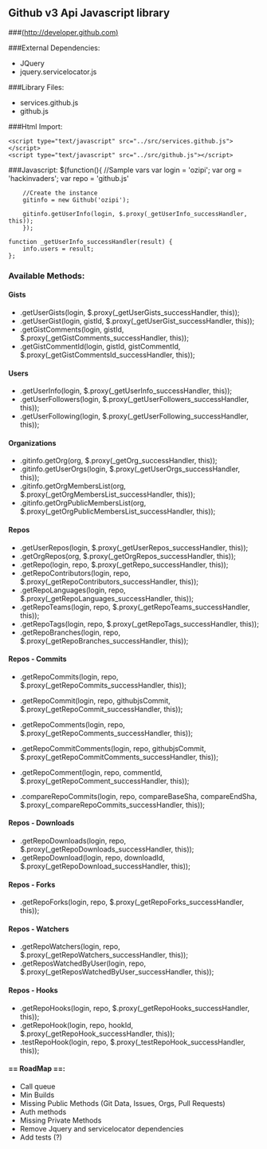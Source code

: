 ## Github v3 Api Javascript library 
###[(http://developer.github.com)](http://developer.github.com/v3/)

###External Dependencies:
* JQuery
* jquery.servicelocator.js

###Library Files:
* services.github.js
* github.js

###Html Import:
	<script type="text/javascript" src="https://ajax.googleapis.com/ajax/libs/jquery/1.7.1/jquery.min.js"></script>
	<script type="text/javascript" src="../plugins/jquery.servicelocator.js"></script>
	
	<script type="text/javascript" src="../src/services.github.js"></script>
	<script type="text/javascript" src="../src/github.js"></script>

###Javascript:
	$(function(){
		//Sample vars
		var login = 'ozipi';
		var org = 'hackinvaders';
		var repo = 'github.js'

		//Create the instance
		gitinfo = new Github('ozipi');

		gitinfo.getUserInfo(login, $.proxy(_getUserInfo_successHandler, this));		
		});

	function _getUserInfo_successHandler(result) {
		info.users = result;
	};

	
### Available Methods:
#### Gists
* .getUserGists(login, $.proxy(_getUserGists_successHandler, this));		
* .getUserGist(login, gistId, $.proxy(_getUserGist_successHandler, this));		
* .getGistComments(login, gistId, $.proxy(_getGistComments_successHandler, this));		
* .getGistCommentId(login, gistId, gistCommentId, $.proxy(_getGistCommentsId_successHandler, this));		

#### Users	
* .getUserInfo(login, $.proxy(_getUserInfo_successHandler, this));		
* .getUserFollowers(login, $.proxy(_getUserFollowers_successHandler, this));		
* .getUserFollowing(login, $.proxy(_getUserFollowing_successHandler, this));					

#### Organizations
* .gitinfo.getOrg(org, $.proxy(_getOrg_successHandler, this));		
* .gitinfo.getUserOrgs(login, $.proxy(_getUserOrgs_successHandler, this));	
* .gitinfo.getOrgMembersList(org, $.proxy(_getOrgMembersList_successHandler, this));		
* .gitinfo.getOrgPublicMembersList(org, $.proxy(_getOrgPublicMembersList_successHandler, this));

#### Repos
* .getUserRepos(login, $.proxy(_getUserRepos_successHandler, this));			
* .getOrgRepos(org, $.proxy(_getOrgRepos_successHandler, this));	
* .getRepo(login, repo, $.proxy(_getRepo_successHandler, this));		
* .getRepoContributors(login, repo, $.proxy(_getRepoContributors_successHandler, this));			
* .getRepoLanguages(login, repo, $.proxy(_getRepoLanguages_successHandler, this));				
* .getRepoTeams(login, repo, $.proxy(_getRepoTeams_successHandler, this));				
* .getRepoTags(login, repo, $.proxy(_getRepoTags_successHandler, this));					
* .getRepoBranches(login, repo, $.proxy(_getRepoBranches_successHandler, this));						

#### Repos - Commits	
* .getRepoCommits(login, repo, $.proxy(_getRepoCommits_successHandler, this));			

* .getRepoCommit(login, repo, githubjsCommit, $.proxy(_getRepoCommit_successHandler, this));			
* .getRepoComments(login, repo, $.proxy(_getRepoComments_successHandler, this));		
* .getRepoCommitComments(login, repo, githubjsCommit, $.proxy(_getRepoCommitComments_successHandler, this));		
* .getRepoComment(login, repo, commentId, $.proxy(_getRepoComment_successHandler, this));		
* .compareRepoCommits(login, repo, compareBaseSha, compareEndSha, $.proxy(_compareRepoCommits_successHandler, this));

#### Repos - Downloads
* .getRepoDownloads(login, repo, $.proxy(_getRepoDownloads_successHandler, this));		
* .getRepoDownload(login, repo, downloadId, $.proxy(_getRepoDownload_successHandler, this));		

#### Repos - Forks	
* .getRepoForks(login, repo, $.proxy(_getRepoForks_successHandler, this));		

#### Repos - Watchers
* .getRepoWatchers(login, repo, $.proxy(_getRepoWatchers_successHandler, this));		
* .getReposWatchedByUser(login, repo, $.proxy(_getReposWatchedByUser_successHandler, this));		

#### Repos - Hooks
* .getRepoHooks(login, repo, $.proxy(_getRepoHooks_successHandler, this));		
* .getRepoHook(login, repo, hookId, $.proxy(_getRepoHook_successHandler, this));		
* .testRepoHook(login, repo, $.proxy(_testRepoHook_successHandler, this));
				

#### == RoadMap ==:
- Call queue
- Min Builds
- Missing Public Methods (Git Data, Issues, Orgs, Pull Requests)
- Auth methods
- Missing Private Methods
- Remove Jquery and servicelocator dependencies 
- Add tests (?)